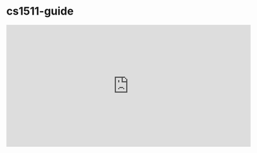 # cs1511-guide

<iframe src="https://runno.run/?editor=1&runtime=clang&code=I2luY2x1ZGUgPHN0ZGlvLmg-CgppbnQgbWFpbiAodm9pZCkgewogICAgcHJpbnRmKCJIZWxsbyBXb3JsZCFcbiIpOwogICAgcmV0dXJuIDA7Cn0." crossorigin allow="cross-origin-isolated" width="640" height="320" frameBorder="0"></iframe>
